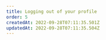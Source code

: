 ```yaml
---
title: Logging out of your profile
order: 5
createdAt: 2022-09-28T07:11:35.501Z
updatedAt: 2022-09-28T07:11:35.504Z
---
```

